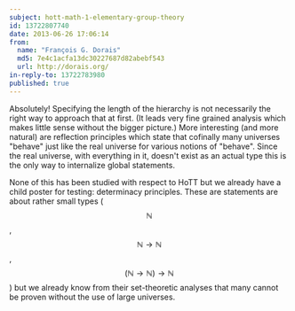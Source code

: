 ```yaml
---
subject: hott-math-1-elementary-group-theory
id: 13722807740
date: 2013-06-26 17:06:14
from:
  name: "François G. Dorais"
  md5: 7e4c1acfa13dc30227687d82abebf543
  url: http://dorais.org/
in-reply-to: 13722783980
published: true
---
```

Absolutely! Specifying the length of the hierarchy is not necessarily the right way to approach that at first. (It leads very fine grained analysis which makes little sense without the bigger picture.) More interesting (and more natural) are reflection principles which state that cofinally many universes "behave" just like the real universe for various notions of "behave". Since the real universe, with everything in it, doesn't exist as an actual type this is the only way to internalize global statements. 

None of this has been studied with respect to HoTT but we already have a child poster for testing: determinacy principles. These are statements are about rather small types ($$\mathbb{N}$$, $$\mathbb{N} \to \mathbb{N}$$, $$(\mathbb{N} \to \mathbb{N}) \to \mathbb{N}$$) but we already know from their set-theoretic analyses that many cannot be proven without the use of large universes.
